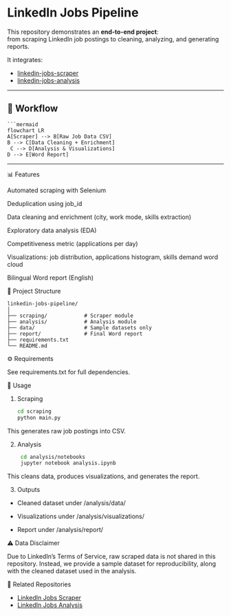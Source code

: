 # LinkedIn Jobs Pipeline

This repository demonstrates an **end-to-end project**:  
from scraping LinkedIn job postings to cleaning, analyzing, and generating reports.  

It integrates:  
- [linkedin-jobs-scraper](https://github.com/yuliashiyy/linkedin-jobs-scraper)  
- [linkedin-jobs-analysis](https://github.com/yuliashiyy/linkedin-jobs-analysis)  

---

## 🔗 Workflow
    ```mermaid
    flowchart LR
    A[Scraper] --> B[Raw Job Data CSV]
    B --> C[Data Cleaning + Enrichment]
     C --> D[Analysis & Visualizations]
    D --> E[Word Report]

---

📊 Features

Automated scraping with Selenium

Deduplication using job_id

Data cleaning and enrichment (city, work mode, skills extraction)

Exploratory data analysis (EDA)

Competitiveness metric (applications per day)

Visualizations: job distribution, applications histogram, skills demand word cloud

Bilingual Word report (English)


📂 Project Structure

    linkedin-jobs-pipeline/
    │
    ├── scraping/            # Scraper module
    ├── analysis/            # Analysis module
    ├── data/                # Sample datasets only
    ├── report/              # Final Word report
    ├── requirements.txt
    └── README.md

⚙️ Requirements

See requirements.txt for full dependencies.

🚀 Usage

1. Scraping
   ```bash
   cd scraping
   python main.py
  This generates raw job postings into CSV.

2. Analysis
   ```bash
    cd analysis/notebooks
    jupyter notebook analysis.ipynb
  This cleans data, produces visualizations, and generates the report.

3. Outputs

  - Cleaned dataset under /analysis/data/
  
  - Visualizations under /analysis/visualizations/
  
  - Report under /analysis/report/

⚠️ Data Disclaimer

Due to LinkedIn’s Terms of Service, raw scraped data is not shared in this repository.
Instead, we provide a sample dataset for reproducibility, along with the cleaned dataset used in the analysis.

📌 Related Repositories

- [LinkedIn Jobs Scraper](https://github.com/yuliashiyy/linkedin-jobs-scraper)  
- [LinkedIn Jobs Analysis](https://github.com/yuliashiyy/linkedin-jobs-analysis)  









  
